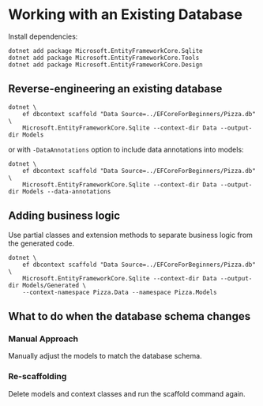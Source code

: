 # Working with an Existing Database

Install dependencies:

```shell
dotnet add package Microsoft.EntityFrameworkCore.Sqlite
dotnet add package Microsoft.EntityFrameworkCore.Tools
dotnet add package Microsoft.EntityFrameworkCore.Design
```

## Reverse-engineering an existing database

```shell
dotnet \
    ef dbcontext scaffold "Data Source=../EFCoreForBeginners/Pizza.db" \
    Microsoft.EntityFrameworkCore.Sqlite --context-dir Data --output-dir Models
```

or with `-DataAnnotations` option to include data annotations into models:

```shell
dotnet \
    ef dbcontext scaffold "Data Source=../EFCoreForBeginners/Pizza.db" \
    Microsoft.EntityFrameworkCore.Sqlite --context-dir Data --output-dir Models --data-annotations
```

## Adding business logic

Use partial classes and extension methods to separate business logic from the generated code.

```shell
dotnet \
    ef dbcontext scaffold "Data Source=../EFCoreForBeginners/Pizza.db" \
    Microsoft.EntityFrameworkCore.Sqlite --context-dir Data --output-dir Models/Generated \
    --context-namespace Pizza.Data --namespace Pizza.Models
```

## What to do when the database schema changes

### Manual Approach

Manually adjust the models to match the database schema.

### Re-scaffolding

Delete models and context classes and run the scaffold command again.
